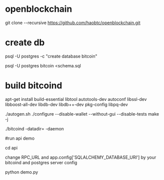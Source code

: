 # openblockchain

git clone --recursive https://github.com/haobtc/openblockchain.git

# create db
psql -U postgres -c "create database bitcoin"

psql -U postgres bitcoin <schema.sql

# build bitcoind

apt-get install build-essential libtool autotools-dev autoconf libssl-dev libboost-all-dev libdb-dev libdb++-dev pkg-config libpq-dev 

./autogen.sh
./configure  --disable-wallet --without-gui --disable-tests
make -j

./bitcoind -datadir=<bitcoin data directory> -daemon

#run api demo

cd api 

change RPC_URL and app.config['SQLALCHEMY_DATABASE_URI'] by your bitcoind and postgres server config

python demo.py

